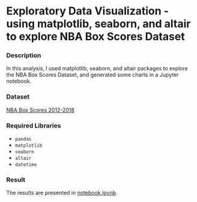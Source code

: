 
# Exploratory Data Visualization - using matplotlib, seaborn, and altair to explore NBA Box Scores Dataset

### Description
In this analysis, I used matplotlib, seaborn, and altair packages to explore the NBA Box Scores Dataset, and generated some charts in a Jupyter notebook.

### Dataset
[NBA Box Scores 2012-2018](https://www.kaggle.com/pablote/nba-enhanced-stats#2012-18_playerBoxScore.csv)

### Required Libraries
- `pandas`
- `matplotlib`
- `seaborn`
- `altair`
- `datetime`

### Result
The results are presented in [notebook.ipynb](https://github.com/makwingchi/Visualizing-NBA-Stats/blob/master/notebook.ipynb).
